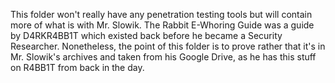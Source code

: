 This folder won't really have any penetration testing tools but will contain more of what is with Mr. Slowik. The Rabbit E-Whoring Guide was a guide by D4RKR4BB1T which existed back before he became a Security Researcher. Nonetheless, the point of this folder is to prove rather that it's in Mr. Slowik's archives and taken from his Google Drive, as he has this stuff on R4BB1T from back in the day.
